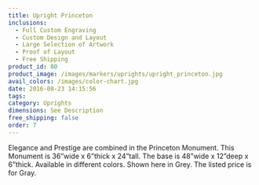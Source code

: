 ```yaml
---
title: Upright Princeton
inclusions:
  - Full Custom Engraving
  - Custom Design and Layout
  - Large Selection of Artwork
  - Proof of Layout
  - Free Shipping
product_id: 80
product_image: /images/markers/uprights/upright_princeton.jpg
avail_colors: /images/color-chart.jpg
date: 2016-08-23 14:15:56
tags:
category: Uprights
dimensions: See Description
free_shipping: false
order: 7
---
```

Elegance and Prestige are combined in the Princeton Monument. This Monument is 36”wide x 6”thick x 24”tall. The base is 48”wide x 12”deep x 6”thick. Available in different colors. Shown here in Grey. The listed price is for Gray.
